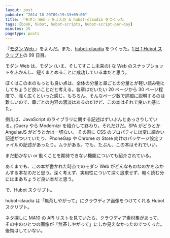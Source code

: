 ```yaml
---
layout: post
pubdate: "2014-10-20T09:19:33+09:00"
title: 『モダン Web 』をよんだ & hubot-claudia をつくった
tags: [book, hubot, hubot-scripts, hubot-script-per-day]
minutes: 25
pagetype: posts
---
```

『[モダン Web ](http://www.oreilly.co.jp/books/9784873116921/)』をよんだ。また、[hubot-claudia][gh:bouzuya/hubot-claudia] をつくった。[1 日 1 Hubot スクリプト][hubot-script-per-day]の 99 日目。

モダン Web は、モダン (いま、そしてすこし未来の) な Web のスナップショットをふかんし、短くまとめることに成功している本だと思う。

ぼくはこの本のもっとも良い点は、全体の分量と章ごとの分量とが軽い読み物としてちょうど良いことだと考える。各章はだいたい 20 ページから 30 ページ程度で、浅く広くといった感じ。もちろん、そんなページ数で詳細に説明するのは難しいので、章ごとの内容の濃淡はあるのだけど、この本はそれで良いと感じた。

例えば、JavaScript のライブラリに関する記述はずいぶんとあっさりしている。jQuery やら Modernizr を紹介して終わり。それだけだ。SPA がどうとか AngularJS がどうとかは一切ない。 その割に CSS のプロパティには変に細かい記述がついていたり、PhoneGap や Chrome の Store 向けのパッケージ設定ファイルの記述があったり。ムラがある。でも、たぶん、この本はそれでいい。

まだ動かない or 動くことを期待できない機能についても紹介されている。

あくまでも、この本が書かれた時点でのモダン Web がどんなものなのかをふかんする本なのだと思う。深く考えず、実用性について深く追求せず、軽く読む分にはまあちょうど良い本だと思う。

で、Hubot スクリプト。

hubot-claudia は「無茶しやがって」にクラウディア画像をつけてくれる Hubot スクリプト。

ネタ探しに MA10 の API リストを見ていたら、クラウディア素材集があって、その中のひとつの画像が「無茶しやがって」にしか見えなかったのでつくった。後悔はしていない。

[gh:bouzuya/hubot-claudia]: https://github.com/bouzuya/hubot-claudia
[hubot-script-per-day]: http://blog.bouzuya.net/posts?tags=hubot-script-per-day
